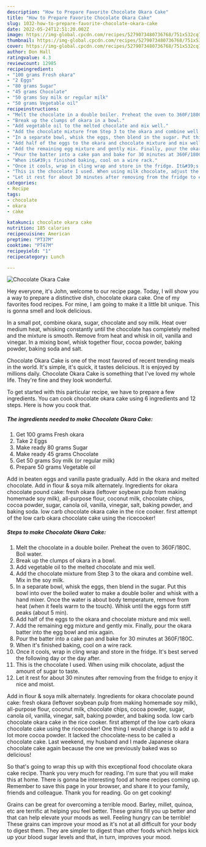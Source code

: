 ```yaml
---
description: "How to Prepare Favorite Chocolate Okara Cake"
title: "How to Prepare Favorite Chocolate Okara Cake"
slug: 1032-how-to-prepare-favorite-chocolate-okara-cake
date: 2022-05-24T12:51:20.002Z
image: https://img-global.cpcdn.com/recipes/5279073480736768/751x532cq70/chocolate-okara-cake-recipe-main-photo.jpg
thumbnail: https://img-global.cpcdn.com/recipes/5279073480736768/751x532cq70/chocolate-okara-cake-recipe-main-photo.jpg
cover: https://img-global.cpcdn.com/recipes/5279073480736768/751x532cq70/chocolate-okara-cake-recipe-main-photo.jpg
author: Don Hall
ratingvalue: 4.3
reviewcount: 12985
recipeingredient:
- "100 grams Fresh okara"
- "2 Eggs"
- "80 grams Sugar"
- "45 grams Chocolate"
- "50 grams Soy milk or regular milk"
- "50 grams Vegetable oil"
recipeinstructions:
- "Melt the chocolate in a double boiler. Preheat the oven to 360F/180C. Boil water."
- "Break up the clumps of okara in a bowl."
- "Add vegetable oil to the melted chocolate and mix well."
- "Add the chocolate mixture from Step 3 to the okara and combine well. Mix in the soy milk."
- "In a separate bowl, whisk the eggs, then blend in the sugar. Put this bowl into over the boiled water to make a double boiler and whisk with a hand mixer. Once the water is about body temperature, remove from heat (when it feels warm to the touch). Whisk until the eggs form stiff peaks (about 5 min)."
- "Add half of the eggs to the okara and chocolate mixture and mix well."
- "Add the remaining egg mixture and gently mix. Finally, pour the okara batter into the egg bowl and mix again."
- "Pour the batter into a cake pan and bake for 30 minutes at 360F/180C."
- "When it&#39;s finished baking, cool on a wire rack."
- "Once it cools, wrap in cling wrap and store in the fridge. It&#39;s best served the following day or the day after."
- "This is the chocolate I used. When using milk chocolate, adjust the amount of sugar to taste."
- "Let it rest for about 30 minutes after removing from the fridge to enjoy it nice and moist."
categories:
- Recipe
tags:
- chocolate
- okara
- cake

katakunci: chocolate okara cake 
nutrition: 185 calories
recipecuisine: American
preptime: "PT37M"
cooktime: "PT47M"
recipeyield: "1"
recipecategory: Lunch

---
```



![Chocolate Okara Cake](https://img-global.cpcdn.com/recipes/5279073480736768/751x532cq70/chocolate-okara-cake-recipe-main-photo.jpg)

Hey everyone, it's John, welcome to our recipe page. Today, I will show you a way to prepare a distinctive dish, chocolate okara cake. One of my favorites food recipes. For mine, I am going to make it a little bit unique. This is gonna smell and look delicious.

In a small pot, combine okara, sugar, chocolate and soy milk. Heat over medium heat, whisking constantly until the chocolate has completely melted and the mixture is smooth. Remove from heat and whisk in oil, vanilla and vinegar. In a mixing bowl, whisk together flour, cocoa powder, baking powder, baking soda and salt.

Chocolate Okara Cake is one of the most favored of recent trending meals in the world. It's simple, it's quick, it tastes delicious. It is enjoyed by millions daily. Chocolate Okara Cake is something that I've loved my whole life. They're fine and they look wonderful.


To get started with this particular recipe, we have to prepare a few ingredients. You can cook chocolate okara cake using 6 ingredients and 12 steps. Here is how you cook that.

<!--inarticleads1-->

##### The ingredients needed to make Chocolate Okara Cake:

1. Get 100 grams Fresh okara
1. Take 2 Eggs
1. Make ready 80 grams Sugar
1. Make ready 45 grams Chocolate
1. Get 50 grams Soy milk (or regular milk)
1. Prepare 50 grams Vegetable oil


Add in beaten eggs and vanilla paste gradually. Add in the okara and melted chocolate. Add in flour &amp; soya milk alternately. Ingredients for okara chocolate pound cake: fresh okara (leftover soybean pulp from making homemade soy milk), all-purpose flour, coconut milk, chocolate chips, cocoa powder, sugar, canola oil, vanilla, vinegar, salt, baking powder, and baking soda. low carb chocolate okara cake in the rice cooker. first attempt of the low carb okara chocolate cake using the ricecooker! 

<!--inarticleads2-->

##### Steps to make Chocolate Okara Cake:

1. Melt the chocolate in a double boiler. Preheat the oven to 360F/180C. Boil water.
1. Break up the clumps of okara in a bowl.
1. Add vegetable oil to the melted chocolate and mix well.
1. Add the chocolate mixture from Step 3 to the okara and combine well. Mix in the soy milk.
1. In a separate bowl, whisk the eggs, then blend in the sugar. Put this bowl into over the boiled water to make a double boiler and whisk with a hand mixer. Once the water is about body temperature, remove from heat (when it feels warm to the touch). Whisk until the eggs form stiff peaks (about 5 min).
1. Add half of the eggs to the okara and chocolate mixture and mix well.
1. Add the remaining egg mixture and gently mix. Finally, pour the okara batter into the egg bowl and mix again.
1. Pour the batter into a cake pan and bake for 30 minutes at 360F/180C.
1. When it&#39;s finished baking, cool on a wire rack.
1. Once it cools, wrap in cling wrap and store in the fridge. It&#39;s best served the following day or the day after.
1. This is the chocolate I used. When using milk chocolate, adjust the amount of sugar to taste.
1. Let it rest for about 30 minutes after removing from the fridge to enjoy it nice and moist.


Add in flour &amp; soya milk alternately. Ingredients for okara chocolate pound cake: fresh okara (leftover soybean pulp from making homemade soy milk), all-purpose flour, coconut milk, chocolate chips, cocoa powder, sugar, canola oil, vanilla, vinegar, salt, baking powder, and baking soda. low carb chocolate okara cake in the rice cooker. first attempt of the low carb okara chocolate cake using the ricecooker! One thing I would change is to add a lot more cocoa powder. It lacked the chocolate-ness to be called a chocolate cake. Last weekend, my husband and I made Japanese okara chocolate cake again because the one we previously baked was so delicious! 

So that's going to wrap this up with this exceptional food chocolate okara cake recipe. Thank you very much for reading. I'm sure that you will make this at home. There is gonna be interesting food at home recipes coming up. Remember to save this page in your browser, and share it to your family, friends and colleague. Thank you for reading. Go on get cooking!

Grains can be great for overcoming a terrible mood. Barley, millet, quinoa, etc are terrific at helping you feel better. These grains fill you up better and that can help elevate your moods as well. Feeling hungry can be terrible! These grains can improve your mood as it's not at all difficult for your body to digest them. They are simpler to digest than other foods which helps kick up your blood sugar levels and that, in turn, improves your mood.
